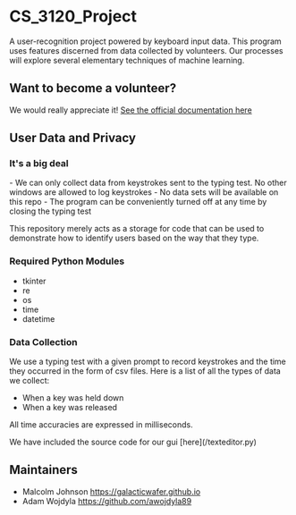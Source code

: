 # CS_3120_Project

A user-recognition project powered by keyboard input data. This program uses features discerned from data collected by volunteers. Our processes will explore several elementary techniques of machine learning.
                
## Want to become a volunteer?

We would really appreciate it! [See the official documentation here](https://github.com/GalacticWafer/CS_3120_Project/blob/main/getting_started/GETTING_STARTED.md)

## User Data and Privacy

### It's a big deal

<p>
- We can only collect data from keystrokes sent to the typing test. No other windows are allowed to 
  log keystrokes
- No data sets will be available on this repo
- The program can be conveniently turned off at any time by closing the typing test


This repository merely acts as a storage for code that can be used to demonstrate how to identify users based on the way that they type. 
</p>


### Required Python Modules

- tkinter
- re
- os
- time
- datetime

### Data Collection

<p>
We use a typing test with a given prompt to record keystrokes and the time they occurred in the form of csv files. Here is a list of all the types of data we collect:

- When a key was held down
- When a key was released

All time accuracies are expressed in milliseconds.
</p>
<p>
We have included the source code for our gui [here](/texteditor.py)
</p>

## Maintainers

- Malcolm Johnson https://galacticwafer.github.io
- Adam Wojdyla https://github.com/awojdyla89
